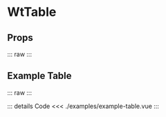 <script setup>
import Docs from './wt-table-docs.vue';
import ExampleTable from './examples/example-table.vue';
</script>

# WtTable

## Props
::: raw
<Docs/>
:::

## Example Table
::: raw
<ExampleTable/>
:::

::: details Code
<<< ./examples/example-table.vue
:::
